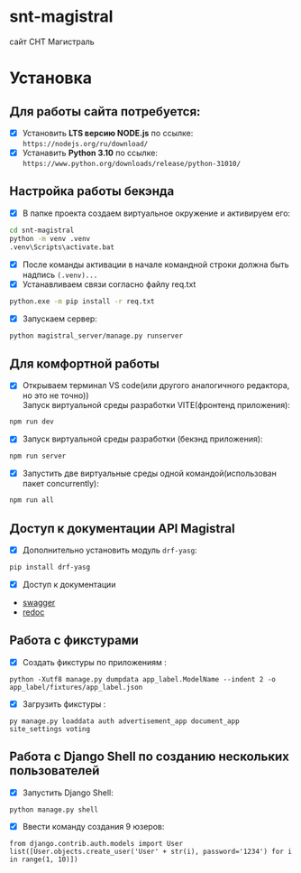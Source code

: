 # snt-magistral
сайт СНТ Магистраль
# Установка
## Для работы сайта потребуется:
* [x] Установить **LTS версию NODE.js** по ссылке: `https://nodejs.org/ru/download/`
* [x] Устанавить **Python 3.10** по ссылке: `https://www.python.org/downloads/release/python-31010/`
## Настройка работы бекэнда
* [x] В папке проекта создаем виртуальное окружение и активируем его:
```bash
cd snt-magistral
python -m venv .venv
.venv\Scripts\activate.bat
```
* [x] После команды активации в начале командной строки должна быть надпись `(.venv)...` 
* [x] Устанавливаем связи согласно файлу req.txt
```bash
python.exe -m pip install -r req.txt
```
* [x] Запускаем сервер:
```bash
python magistral_server/manage.py runserver
```
## Для комфортной работы
* [x] Открываем терминал VS code(или другого аналогичного редактора, но это не точно))  
Запуск виртуальной среды разработки VITE(фронтенд приложения):

```bash
npm run dev
```
* [x] Запуск виртуальной среды разработки (бекэнд приложения):

```bash
npm run server
```
* [x]  Запустить две виртуальные среды одной командой(использован пакет concurrently):
```bash
npm run all
```
## Доступ к документации API Magistral
* [x] Дополнительно установить модуль `drf-yasg`:
```bash
pip install drf-yasg
```
* [x] Доступ к документации 
* [swagger](http://127.0.0.1:8000/swagger/)
* [redoc](http://127.0.0.1:8000/redoc/)
## Работа с фикстурами
* [x] Создать фикстуры по приложениям :
```shell
python -Xutf8 manage.py dumpdata app_label.ModelName --indent 2 -o app_label/fixtures/app_label.json
```
* [x] Загрузить фикстуры :
```shell
py manage.py loaddata auth advertisement_app document_app site_settings voting
```
## Работа с Django Shell по созданию нескольких пользователей
* [x] Запустить Django Shell:
```shell
python manage.py shell
```
* [x] Ввести команду создания 9 юзеров:
```pyton
from django.contrib.auth.models import User
list([User.objects.create_user('User' + str(i), password='1234') for i in range(1, 10)])
```
